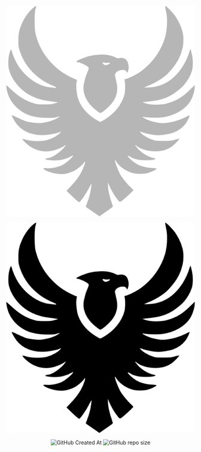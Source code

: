 <div align="center">

  <!-- Light theme logo (visible in light mode only) -->
  ![Light Theme Logo](./light-logo.png#gh-light-mode-only)

  <!-- Dark theme logo (visible in dark mode only) -->
  ![Dark Theme Logo](./dark-logo.png#gh-dark-mode-only)

  <!-- GitHub badges -->
  <img alt="GitHub Created At" src="https://img.shields.io/github/created-at/jub0t/Cancala?style=flat">
  <img alt="GitHub repo size" src="https://img.shields.io/github/repo-size/jub0t/Cancala">

</div>

